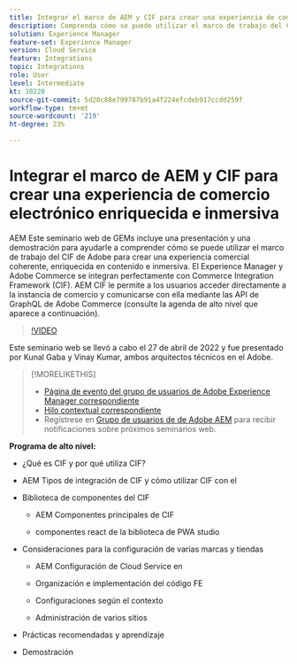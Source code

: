 ```yaml
---
title: Integrar el marco de AEM y CIF para crear una experiencia de comercio electrónico enriquecida e inmersiva
description: Comprenda cómo se puede utilizar el marco de trabajo del CIF de Adobe para generar una experiencia comercial coherente, enriquecida en contenido e inmersiva.
solution: Experience Manager
feature-set: Experience Manager
version: Cloud Service
feature: Integrations
topic: Integrations
role: User
level: Intermediate
kt: 10220
source-git-commit: 5d20c88e799787b91a4f224efcdeb917ccdd259f
workflow-type: tm+mt
source-wordcount: '219'
ht-degree: 23%

---
```


# Integrar el marco de AEM y CIF para crear una experiencia de comercio electrónico enriquecida e inmersiva

AEM Este seminario web de GEMs incluye una presentación y una demostración para ayudarle a comprender cómo se puede utilizar el marco de trabajo del CIF de Adobe para crear una experiencia comercial coherente, enriquecida en contenido e inmersiva. El Experience Manager y Adobe Commerce se integran perfectamente con Commerce Integration Framework (CIF). AEM CIF le permite a los usuarios acceder directamente a la instancia de comercio y comunicarse con ella mediante las API de GraphQL de Adobe Commerce (consulte la agenda de alto nivel que aparece a continuación).

>[!VIDEO](https://video.tv.adobe.com/v/342565/?quality=12&learn=on)

Este seminario web se llevó a cabo el 27 de abril de 2022 y fue presentado por Kunal Gaba y Vinay Kumar, ambos arquitectos técnicos en el Adobe.

>[!MORELIKETHIS]
>
>* [Página de evento del grupo de usuarios de Adobe Experience Manager correspondiente](https://adobe.ly/3O0uXl5/)
>* [Hilo contextual correspondiente](https://adobe.ly/3jorz5r)
>* Regístrese en [Grupo de usuarios de de Adobe AEM](https://aem-augs.adobe.com/) para recibir notificaciones sobre próximos seminarios web.


**Programa de alto nivel:**

* ¿Qué es CIF y por qué utiliza CIF?

* AEM Tipos de integración de CIF y cómo utilizar CIF con el

* Biblioteca de componentes del CIF

   * AEM Componentes principales de CIF

   * componentes react de la biblioteca de PWA studio

* Consideraciones para la configuración de varias marcas y tiendas

   * AEM Configuración de Cloud Service en

   * Organización e implementación del código FE

   * Configuraciones según el contexto

   * Administración de varios sitios

* Prácticas recomendadas y aprendizaje

* Demostración
